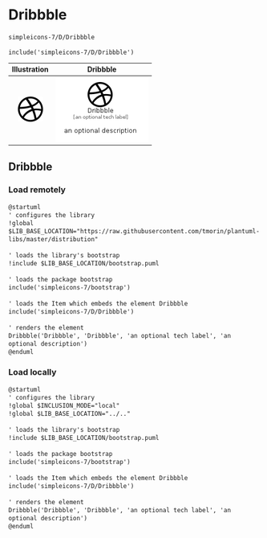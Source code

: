 # Dribbble


```text
simpleicons-7/D/Dribbble
```

```text
include('simpleicons-7/D/Dribbble')
```



| Illustration | Dribbble |
| :---: | :---: |
| ![illustration for Illustration](../../simpleicons-7/D/Dribbble.png) | ![illustration for Dribbble](../../simpleicons-7/D/Dribbble.Local.png) |




## Dribbble

### Load remotely
```plantuml
@startuml
' configures the library
!global $LIB_BASE_LOCATION="https://raw.githubusercontent.com/tmorin/plantuml-libs/master/distribution"

' loads the library's bootstrap
!include $LIB_BASE_LOCATION/bootstrap.puml

' loads the package bootstrap
include('simpleicons-7/bootstrap')

' loads the Item which embeds the element Dribbble
include('simpleicons-7/D/Dribbble')

' renders the element
Dribbble('Dribbble', 'Dribbble', 'an optional tech label', 'an optional description')
@enduml
```

### Load locally
```plantuml
@startuml
' configures the library
!global $INCLUSION_MODE="local"
!global $LIB_BASE_LOCATION="../.."

' loads the library's bootstrap
!include $LIB_BASE_LOCATION/bootstrap.puml

' loads the package bootstrap
include('simpleicons-7/bootstrap')

' loads the Item which embeds the element Dribbble
include('simpleicons-7/D/Dribbble')

' renders the element
Dribbble('Dribbble', 'Dribbble', 'an optional tech label', 'an optional description')
@enduml
```

